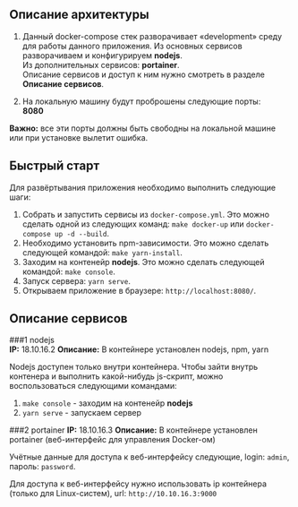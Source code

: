 
Описание архитектуры
-------------------------
1. Данный docker-compose стек разворачивает «development» среду для работы данного приложения.
Из основных сервисов разворачиваем и конфигурируем **nodejs**.  
Из дополнительных сервисов: **portainer**.  
Описание сервисов и доступ к ним нужно смотреть в разделе **Описание сервисов**.

2. На локальную машину будут проброшены следующие порты:  
     **8080** 
  
  **Важно:** все эти порты должны быть свободны на локальной машине или при установке вылетит ошибка.


Быстрый старт
-------------------------
Для развёртывания приложения необходимо выполнить следующие шаги:
1. Собрать и запустить сервисы из `docker-compose.yml`. Это можно сделать одной из следующих команд: `make docker-up` или `docker-compose up -d --build`.
2. Необходимо установить npm-зависимости. Это можно сделать следующей командой: `make yarn-install`. 
3. Заходим на контенейр **nodejs**. Это можно сделать следующей командой: `make console`. 
4. Запуск сервера: `yarn serve`.
5. Открываем приложение в браузере: `http://localhost:8080/`.


Описание сервисов
-------------------------

###1 nodejs  
**IP:** 18.10.16.2 
**Описание:** В контейнере установлен nodejs, npm, yarn

Nodejs доступен только внутри контейнера. Чтобы зайти внутрь контенера и выполнить какой-нибудь js-скрипт, можно воспользоваться следующими командами:
1. `make console` - заходим на контенейр **nodejs**  
2. `yarn serve` - запускаем сервер
    
###2 portainer
**IP:** 18.10.16.3
**Описание:** В контейнере установлен portainer (веб-интерфейс для управления Docker-ом)  

Учётные данные для доступа к веб-интерфейсу следующие, login: `admin`, пароль: `password`.

Для доступа к веб-интерфейсу нужно использовать ip контейнера (только для Linux-систем), url: `http://10.10.16.3:9000`
